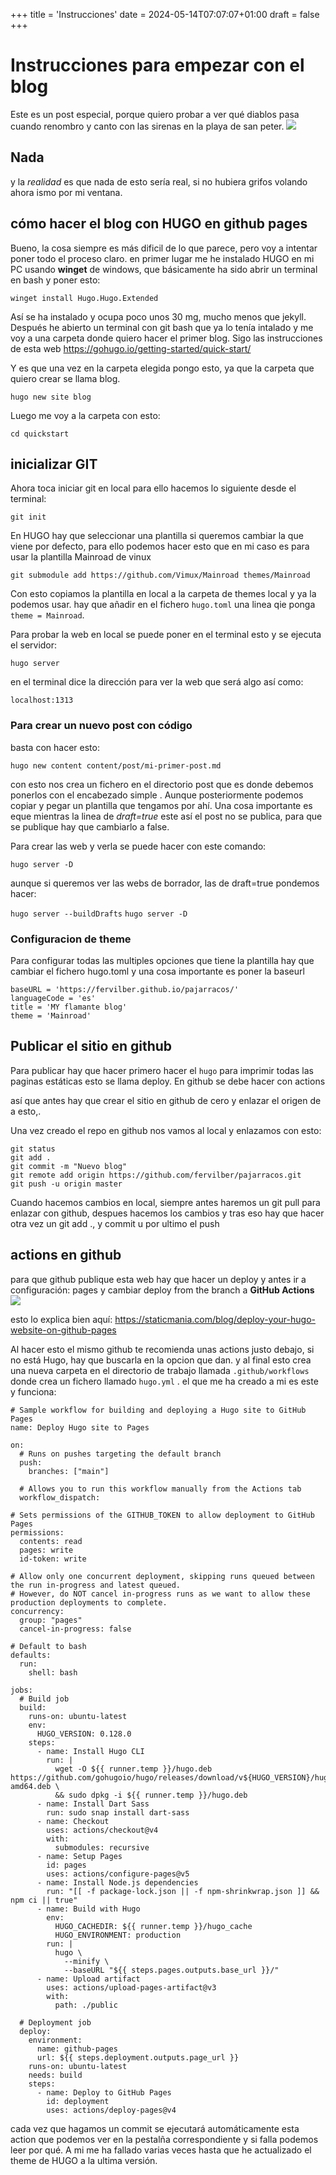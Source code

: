 +++
title = 'Instrucciones'
date = 2024-05-14T07:07:07+01:00
draft = false
+++

# Instrucciones para empezar con el blog
Este es un post especial, porque quiero probar a ver qué diablos pasa cuando renombro y canto con las sirenas en la playa de san peter.
![](https://static.wikia.nocookie.net/mitologiagriega/images/5/57/Grifo.png/revision/latest?cb=20140630222640&path-prefix=es)

## Nada
y la *realidad* es que nada de esto sería real, si no hubiera grifos volando ahora ismo por mi ventana.

## cómo hacer el blog con HUGO en github pages
Bueno, la cosa siempre es más dificil de lo que parece, pero voy a intentar poner todo el proceso claro.
en primer lugar me he instalado HUGO en mi PC usando **winget** de windows, que básicamente ha sido abrir un terminal en bash y poner esto:

```
winget install Hugo.Hugo.Extended
```
Así se ha instalado y ocupa poco unos 30 mg, mucho menos que jekyll.
Después he abierto un terminal con git bash que ya lo tenía intalado y me voy a una carpeta donde quiero hacer el primer blog.
Sigo las instrucciones de esta web <https://gohugo.io/getting-started/quick-start/>

Y es que una vez en la carpeta elegida pongo esto, ya que la carpeta que quiero crear se llama blog.
```
hugo new site blog
```
Luego me voy a la carpeta con esto:

`cd quickstart`

## inicializar GIT
Ahora toca iniciar git en local para ello hacemos lo siguiente desde el terminal:

`git init`

En HUGO hay que seleccionar una plantilla si queremos cambiar la que viene por defecto, para ello podemos hacer esto que en mi caso es para usar la plantilla Mainroad de vinux

`git submodule add https://github.com/Vimux/Mainroad themes/Mainroad`

Con esto copiamos la plantilla en local a la carpeta de themes local y ya la podemos usar.
hay que añadir en el fichero `hugo.toml` una linea qie ponga `theme = Mainroad`.

Para probar la web en local se puede poner en el terminal esto y se ejecuta el servidor:

`hugo server`

en el terminal dice la dirección para ver la web que será algo así como:

`localhost:1313`

### Para crear un nuevo post con código 
basta con hacer esto:

`hugo new content content/post/mi-primer-post.md`

con esto nos crea un fichero en el directorio post que es donde debemos ponerlos con el encabezado simple .
Aunque posteriormente podemos copiar y pegar un plantilla que tengamos por ahí. Una cosa importante es eque mientras la linea de _draft=true_ este así el post no se publica, para que se publique hay que cambiarlo a false.

Para crear las web y verla se puede hacer con este comando:

`hugo server -D`

aunque si queremos ver las webs de borrador, las de draft=true pondemos hacer:

`hugo server --buildDrafts`
`hugo server -D`

### Configuracion de theme
Para configurar todas las multiples opciones que tiene la plantilla hay que cambiar el fichero hugo.toml
y una cosa importante es poner la baseurl
```
baseURL = 'https://fervilber.github.io/pajarracos/'
languageCode = 'es'
title = 'MY flamante blog'
theme = 'Mainroad'

```

## Publicar el sitio en github

Para publicar hay que hacer primero hacer el `hugo` para imprimir todas las paginas estáticas esto se llama deploy.
En github se debe hacer con actions

así que antes hay que crear el sitio en github de cero y enlazar el origen de a esto,.

Una vez creado el repo en github nos vamos al local y enlazamos con esto:

```
git status
git add . 
git commit -m "Nuevo blog"
git remote add origin https://github.com/fervilber/pajarracos.git
git push -u origin master
```

Cuando hacemos cambios en local, siempre antes haremos un git pull para enlazar con github, despues hacemos los cambios y tras eso hay que hacer otra vez un git add ., y commit u por ultimo el push

## actions en github
para que github publique esta web hay que hacer un deploy y antes ir a configuración: pages y cambiar  deploy from the branch a **GitHub Actions**
![](https://images.prismic.io/staticmania/60bcb6cc-bed4-4cce-bbae-ef42590c7ad4_Screenshot+2023-09-04+160103.png?auto=compress,format)

esto lo explica bien aquí: <https://staticmania.com/blog/deploy-your-hugo-website-on-github-pages>

Al hacer esto el mismo github te recomienda unas actions justo debajo, si no está Hugo, hay que buscarla en la opcion que dan. y al final esto crea una nueva carpeta en el directorio de trabajo llamada  `.github/workflows` donde crea un fichero llamado `hugo.yml` . el que me ha creado a mi es este y funciona:

```
# Sample workflow for building and deploying a Hugo site to GitHub Pages
name: Deploy Hugo site to Pages

on:
  # Runs on pushes targeting the default branch
  push:
    branches: ["main"]

  # Allows you to run this workflow manually from the Actions tab
  workflow_dispatch:

# Sets permissions of the GITHUB_TOKEN to allow deployment to GitHub Pages
permissions:
  contents: read
  pages: write
  id-token: write

# Allow only one concurrent deployment, skipping runs queued between the run in-progress and latest queued.
# However, do NOT cancel in-progress runs as we want to allow these production deployments to complete.
concurrency:
  group: "pages"
  cancel-in-progress: false

# Default to bash
defaults:
  run:
    shell: bash

jobs:
  # Build job
  build:
    runs-on: ubuntu-latest
    env:
      HUGO_VERSION: 0.128.0
    steps:
      - name: Install Hugo CLI
        run: |
          wget -O ${{ runner.temp }}/hugo.deb https://github.com/gohugoio/hugo/releases/download/v${HUGO_VERSION}/hugo_extended_${HUGO_VERSION}_linux-amd64.deb \
          && sudo dpkg -i ${{ runner.temp }}/hugo.deb
      - name: Install Dart Sass
        run: sudo snap install dart-sass
      - name: Checkout
        uses: actions/checkout@v4
        with:
          submodules: recursive
      - name: Setup Pages
        id: pages
        uses: actions/configure-pages@v5
      - name: Install Node.js dependencies
        run: "[[ -f package-lock.json || -f npm-shrinkwrap.json ]] && npm ci || true"
      - name: Build with Hugo
        env:
          HUGO_CACHEDIR: ${{ runner.temp }}/hugo_cache
          HUGO_ENVIRONMENT: production
        run: |
          hugo \
            --minify \
            --baseURL "${{ steps.pages.outputs.base_url }}/"
      - name: Upload artifact
        uses: actions/upload-pages-artifact@v3
        with:
          path: ./public

  # Deployment job
  deploy:
    environment:
      name: github-pages
      url: ${{ steps.deployment.outputs.page_url }}
    runs-on: ubuntu-latest
    needs: build
    steps:
      - name: Deploy to GitHub Pages
        id: deployment
        uses: actions/deploy-pages@v4

```

cada vez que hagamos un commit se ejecutará automáticamente esta action que podemos ver en la pestalña correspondiente y si falla podemos leer por qué. A mi me ha fallado varias veces hasta que he actualizado el theme de HUGO a la ultima versión.





